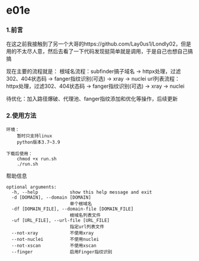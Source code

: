 # e01e
### 1.前言

在这之前我接触到了另一个大哥的https://github.com/Lay0us1/Londly02，但是用的不太尽人意，然后去看了一下代码发现挺简单就是调用，于是自己也想自己搞搞

现在主要的流程就是：
	根域名流程：subfinder搞子域名 -> httpx处理，过滤302、404状态码 -> fanger指纹识别(可选) -> xray -> nuclei
	url列表流程： httpx处理，过滤302、404状态码 -> fanger指纹识别(可选) -> xray -> nuclei

待优化：加入路径爆破、代理池、fanger指纹添加和优化等操作，后续更新



### 2.使用方法

```
环境：
	暂时只支持linux
	python版本3.7~3.9

下载后使用：
	chmod +x run.sh
	./run.sh
```

帮助信息

```
optional arguments:
  -h, --help            show this help message and exit
  -d [DOMAIN], --domain [DOMAIN]
                        单个根域名
  -df [DOMAIN_FILE], --domain-file [DOMAIN_FILE]
                        根域名列表文件
  -uf [URL_FILE], --url-file [URL_FILE]
                        指定url列表文件
  --not-xray            不使用xray
  --not-nuclei          不使用nuclei
  --not-xscan           不使用xscan
  --finger              启用Finger指纹识别
```

